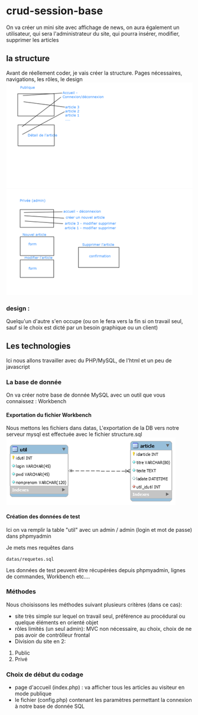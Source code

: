 # crud-session-base
On va créer un mini site avec affichage de news,
on aura également un utilisateur, qui sera l'administrateur du site, qui pourra insérer, modifier, supprimer les articles
## la structure
Avant de réellement coder, je vais créer la structure. Pages nécessaires, navigations, les rôles, le design
![alt text](https://github.com/WebDevCF2m2020/basePHP/raw/master/29-crud-session-base/datas/Whiteboard%5B1%5D-01.png " 08")
![alt text](https://github.com/WebDevCF2m2020/basePHP/raw/master/29-crud-session-base/datas/Whiteboard%5B2%5D-01.png " 08")
### design :
Quelqu'un d'autre s'en occupe (ou on le fera vers la fin si on travail seul, sauf si le choix est dicté par un besoin graphique ou un client)
## Les technologies
Ici nous allons travailler avec du PHP/MySQL, de l'html et un peu de javascript
### La base de donnée
On va créer notre base de donnée MySQL avec un outil que vous connaissez : Workbench
#### Exportation du fichier Workbench
Nous mettons les fichiers dans datas,
L'exportation de la DB vers notre serveur mysql est effectuée avec le fichier structure.sql
![alt text](https://github.com/WebDevCF2m2020/basePHP/raw/master/29-crud-session-base/datas/schema.png " 08")
#### Création des données de test
Ici on va remplir la table "util" avec un admin / admin (login et mot de passe) dans phpmyadmin

Je mets mes requêtes dans
    
    datas/requetes.sql
Les données de test peuvent être récupérées depuis phpmyadmin, lignes de commandes, Workbench etc....

### Méthodes
Nous choisissons les méthodes suivant plusieurs critères (dans ce cas): 
- site très simple sur lequel on travail seul, préférence au procédural ou quelque éléments en orienté objet
- rôles limités (un seul admin): MVC non nécessaire, au choix, choix de ne pas avoir de contrôlleur frontal
- Division du site en 2:
1) Public
2) Privé

### Choix de début du codage
- page d'accueil (index.php) : va afficher tous les articles au visiteur en mode publique
- le fichier (config.php) contenant les paramètres permettant la connexion à notre base de donnée SQL



